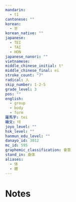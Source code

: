 ```yaml
---
mandarin:
  - tǐ
cantonese: ""
korean:
  - 분
korean_native: ""
japanese:
  - TEI
  - TAI
  - HON
japanese_nanori: ""
vietnamese:
middle_chinese_initial: tʰ
middle_chinese_final: ei
stroke_count: "7"
radical: 人
skip_number: 1-2-5
grade_level: 3
pos: ""
english:
  - group
  - body
  - form
羅馬字: tei
韓文: 테
joyo_level: ""
hsk_level: ""
hanmun_edu_level: ""
danayo_id: 3012
mc_id: 595
graphemic_classification: 會意
stand_in: 身体
aliases:
  - 体
  - 體
---
```


# Notes
